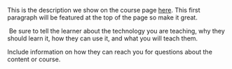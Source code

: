 This is the description we show on the course page [here](https://lab.github.com/ItachiUchiha12/arduino-codes). This first paragraph will be featured at the top of the page so make it great.
​

​
Be sure to tell the learner about the technology you are teaching, why they should learn it, how they can use it, and what you will teach them.
​


Include information on how they can reach you for questions about the content or course. 